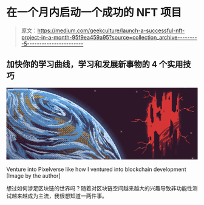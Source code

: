# 在一个月内启动一个成功的 NFT 项目

> 原文：<https://medium.com/geekculture/launch-a-successful-nft-project-in-a-month-95f9ea459a95?source=collection_archive---------5----------------------->

## 加快你的学习曲线，学习和发展新事物的 4 个实用技巧

![](img/e767504a15b032d2761ecc32cdc6952f.png)

Venture into Pixelverse like how I ventured into blockchain development [Image by the author]

想过如何涉足区块链的世界吗？随着对区块链空间越来越大的兴趣导致非功能性测试越来越成为主流，我很想知道一两件事。